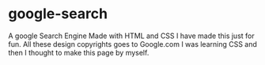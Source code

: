 # google-search
A google Search Engine Made with HTML and CSS
I have made this just for fun. All these design copyrights goes to Google.com
I was learning CSS and then I thought to make this page by myself. 
